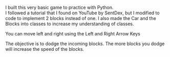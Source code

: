 I built this very basic game to practice with Python.  
I followed a tutorial that I found on YouTube by SentDex, but I modified to code to implement 2 blocks instead of one.
I also made the Car and the Blocks into classes to increase my understanding of classes.

You can move left and right using the Left and Right Arrow Keys

The objective is to dodge the incoming blocks.
The more blocks you dodge will increase the speed of the blocks.